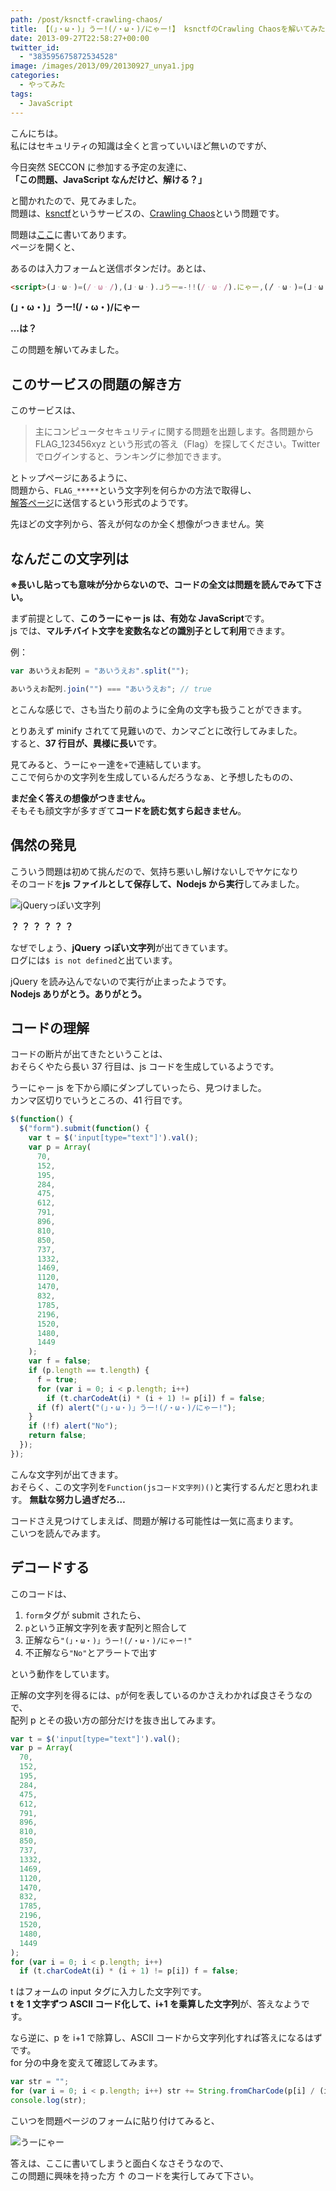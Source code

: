 ```yaml
---
path: /post/ksnctf-crawling-chaos/
title: 【(」・ω・)」うー!(/・ω・)/にゃー!】 ksnctfのCrawling Chaosを解いてみた
date: 2013-09-27T22:58:27+00:00
twitter_id:
  - "383595675872534528"
image: /images/2013/09/20130927_unya1.jpg
categories:
  - やってみた
tags:
  - JavaScript
---
```


こんにちは。  
私にはセキュリティの知識は全くと言っていいほど無いのですが、

今日突然 SECCON に参加する予定の友達に、  
**「この問題、JavaScript なんだけど、解ける？」**

と聞かれたので、見てみました。  
問題は、[ksnctf](http://ksnctf.sweetduet.info/)というサービスの、[Crawling Chaos](http://ksnctf.sweetduet.info/problem/3)という問題です。

問題は[ここ](http://ksnctf.sweetduet.info/q/3/unya.html)に書いてあります。  
ページを開くと、

あるのは入力フォームと送信ボタンだけ。あとは、

```html
<script>(ᒧᆞωᆞ)=(/ᆞωᆞ/),(ᒧᆞωᆞ).ᒧうー=-!!(/ᆞωᆞ/).にゃー,(〳ᆞωᆞ)=(ᒧᆞωᆞ),(〳ᆞωᆞ).〳にゃー=- -!(ᒧᆞωᆞ).ᒧうー,(ᒧᆞωᆞ).ᒧうーｰ=(〳ᆞωᆞ).〳にゃー…</script>
```

**(」・ω・)」うー!(/・ω・)/にゃー**

**…は？**

この問題を解いてみました。

<!--more-->

## このサービスの問題の解き方

このサービスは、

> 主にコンピュータセキュリティに関する問題を出題します。各問題から FLAG_123456xyz という形式の答え（Flag）を探してください。Twitter でログインすると、ランキングに参加できます。

とトップページにあるように、  
問題から、`FLAG_*****`という文字列を何らかの方法で取得し、  
[解答ページ](http://ksnctf.sweetduet.info/problem/3)に送信するという形式のようです。

先ほどの文字列から、答えが何なのか全く想像がつきません。笑

## なんだこの文字列は

**※長いし貼っても意味が分からないので、コードの全文は問題を読んでみて下さい。**

まず前提として、**このうーにゃー js は、有効な JavaScript**です。  
js では、**マルチバイト文字を変数名などの識別子として利用**できます。

例：

```javascript
var あいうえお配列 = "あいうえお".split("");

あいうえお配列.join("") === "あいうえお"; // true
```

とこんな感じで、さも当たり前のように全角の文字も扱うことができます。

とりあえず minify されてて見難いので、カンマごとに改行してみました。  
すると、**37 行目が、異様に長い**です。

見てみると、うーにゃー達を`+`で連結しています。  
ここで何らかの文字列を生成しているんだろうなぁ、と予想したものの、

**まだ全く答えの想像がつきません。**  
そもそも顔文字が多すぎて**コードを読む気すら起きません**。

## 偶然の発見

こういう問題は初めて挑んだので、気持ち悪いし解けないしでヤケになり  
そのコードを**js ファイルとして保存して、Nodejs から実行**してみました。

![jQueryっぽい文字列](/images/2013/09/c2261ba9a74cecec9931fd139464b87a.png)

**？ ？ ？ ？ ？ ？**

なぜでしょう、**jQuery っぽい文字列**が出てきています。  
ログには`$ is not defined`と出ています。

jQuery を読み込んでないので実行が止まったようです。  
**Nodejs ありがとう。ありがとう。**

## コードの理解

コードの断片が出てきたということは、  
おそらくやたら長い 37 行目は、js コードを生成しているようです。

うーにゃー js を下から順にダンプしていったら、見つけました。  
カンマ区切りでいうところの、41 行目です。

```javascript
$(function() {
  $("form").submit(function() {
    var t = $('input[type="text"]').val();
    var p = Array(
      70,
      152,
      195,
      284,
      475,
      612,
      791,
      896,
      810,
      850,
      737,
      1332,
      1469,
      1120,
      1470,
      832,
      1785,
      2196,
      1520,
      1480,
      1449
    );
    var f = false;
    if (p.length == t.length) {
      f = true;
      for (var i = 0; i < p.length; i++)
        if (t.charCodeAt(i) * (i + 1) != p[i]) f = false;
      if (f) alert("(」・ω・)」うー!(/・ω・)/にゃー!");
    }
    if (!f) alert("No");
    return false;
  });
});
```

こんな文字列が出てきます。  
おそらく、この文字列を`Function(jsコード文字列)()`と実行するんだと思われます。 **無駄な努力し過ぎだろ…**

コードさえ見つけてしまえば、問題が解ける可能性は一気に高まります。  
こいつを読んでみます。

## デコードする

このコードは、

1. `form`タグが submit されたら、
2. `p`という正解文字列を表す配列と照合して
3. 正解なら`"(」・ω・)」うー!(/・ω・)/にゃー!"`
4. 不正解なら`"No"`とアラートで出す

という動作をしています。

正解の文字列を得るには、`p`が何を表しているのかさえわかれば良さそうなので、  
配列 p とその扱い方の部分だけを抜き出してみます。

```javascript
var t = $('input[type="text"]').val();
var p = Array(
  70,
  152,
  195,
  284,
  475,
  612,
  791,
  896,
  810,
  850,
  737,
  1332,
  1469,
  1120,
  1470,
  832,
  1785,
  2196,
  1520,
  1480,
  1449
);
for (var i = 0; i < p.length; i++)
  if (t.charCodeAt(i) * (i + 1) != p[i]) f = false;
```

t はフォームの input タグに入力した文字列です。  
**t を 1 文字ずつ ASCII コード化して、i+1 を乗算した文字列**が、答えなようです。

なら逆に、p を i+1 で除算し、ASCII コードから文字列化すれば答えになるはずです。  
for 分の中身を変えて確認してみます。

```javascript
var str = "";
for (var i = 0; i < p.length; i++) str += String.fromCharCode(p[i] / (i + 1));
console.log(str);
```

こいつを問題ページのフォームに貼り付けてみると、

![うーにゃー](/images/2013/09/5ed78b8482e49764873c864276ccfece.png)

答えは、ここに書いてしまうと面白くなさそうなので、  
この問題に興味を持った方 ↑ のコードを実行してみて下さい。
